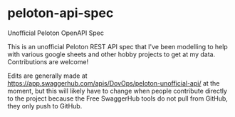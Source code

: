# peloton-api-spec
Unofficial Peloton OpenAPI Spec

This is an unofficial Peloton REST API spec that I've been modelling to help with various google sheets and other hobby projects to get at my data. Contributions are welcome!

Edits are generally made at https://app.swaggerhub.com/apis/DovOps/peloton-unofficial-api/  at the moment, but this will likely have to change when people contribute directly to the project because the Free SwaggerHub tools do not pull from GitHub, they only push to GitHub.
